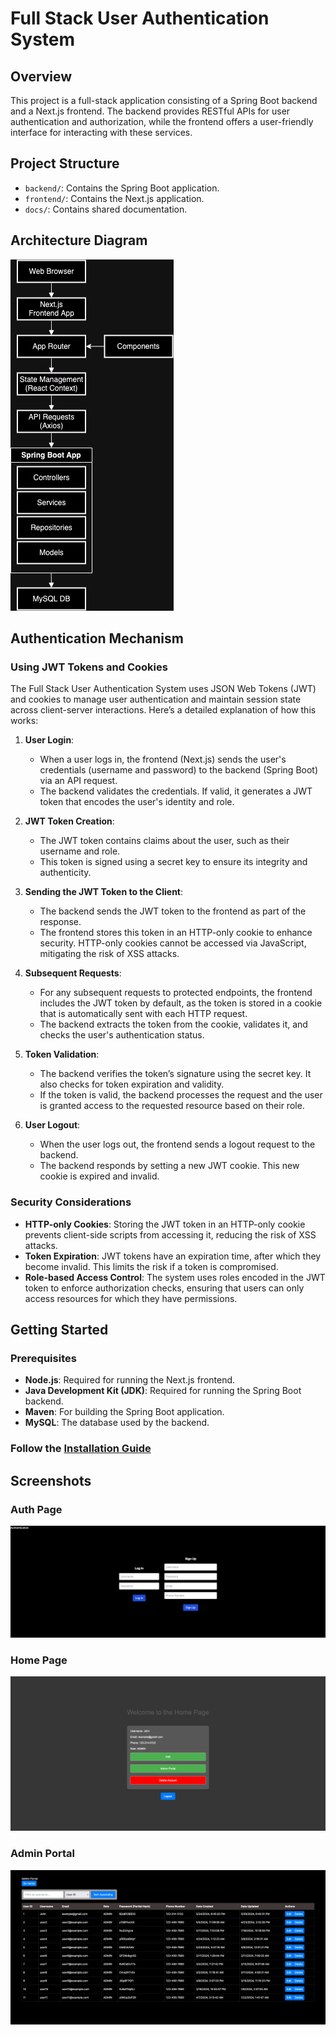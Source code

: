 # Full Stack User Authentication System

## Overview
This project is a full-stack application consisting of a Spring Boot backend and a Next.js frontend. The backend provides RESTful APIs for user authentication and authorization, while the frontend offers a user-friendly interface for interacting with these services.

## Project Structure
- `backend/`: Contains the Spring Boot application.
- `frontend/`: Contains the Next.js application.
- `docs/`: Contains shared documentation.
  
## Architecture Diagram
![Architecture Diagram](/docs/architecture.png)

## Authentication Mechanism

### Using JWT Tokens and Cookies

The Full Stack User Authentication System uses JSON Web Tokens (JWT) and cookies to manage user authentication and maintain session state across client-server interactions. Here’s a detailed explanation of how this works:

1. **User Login**:
    - When a user logs in, the frontend (Next.js) sends the user's credentials (username and password) to the backend (Spring Boot) via an API request.
    - The backend validates the credentials. If valid, it generates a JWT token that encodes the user's identity and role.

2. **JWT Token Creation**:
    - The JWT token contains claims about the user, such as their username and role.
    - This token is signed using a secret key to ensure its integrity and authenticity.

3. **Sending the JWT Token to the Client**:
    - The backend sends the JWT token to the frontend as part of the response.
    - The frontend stores this token in an HTTP-only cookie to enhance security. HTTP-only cookies cannot be accessed via JavaScript, mitigating the risk of XSS attacks.

4. **Subsequent Requests**:
    - For any subsequent requests to protected endpoints, the frontend includes the JWT token by default, as the token is stored in a cookie that is automatically sent with each HTTP request.
    - The backend extracts the token from the cookie, validates it, and checks the user's authentication status.

5. **Token Validation**:
    - The backend verifies the token’s signature using the secret key. It also checks for token expiration and validity.
    - If the token is valid, the backend processes the request and the user is granted access to the requested resource based on their role.

6. **User Logout**:
    - When the user logs out, the frontend sends a logout request to the backend.
    - The backend responds by setting a new JWT cookie. This new cookie is expired and invalid. 

### Security Considerations

- **HTTP-only Cookies**: Storing the JWT token in an HTTP-only cookie prevents client-side scripts from accessing it, reducing the risk of XSS attacks.
- **Token Expiration**: JWT tokens have an expiration time, after which they become invalid. This limits the risk if a token is compromised.
- **Role-based Access Control**: The system uses roles encoded in the JWT token to enforce authorization checks, ensuring that users can only access resources for which they have permissions.

## Getting Started
### Prerequisites
- **Node.js**: Required for running the Next.js frontend.
- **Java Development Kit (JDK)**: Required for running the Spring Boot backend.
- **Maven**: For building the Spring Boot application.
- **MySQL**: The database used by the backend.

### Follow the [Installation Guide](/docs/INSTALLATION.md)

## Screenshots
### Auth Page
![Auth Page](docs/screenshots/auth.png)

### Home Page
![Home Page](docs/screenshots/home.png)

### Admin Portal
![Admin Portal](docs/screenshots/adminPortal.png)